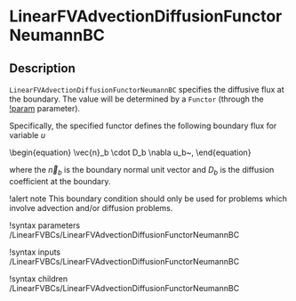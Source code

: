 # LinearFVAdvectionDiffusionFunctorNeumannBC

## Description

`LinearFVAdvectionDiffusionFunctorNeumannBC` specifies the diffusive flux at the boundary.
The value will be determined by a `Functor`
(through the [!param](/LinearFVBCs/LinearFVAdvectionDiffusionFunctorNeumannBC/functor) parameter).

Specifically, the specified functor defines the following boundary flux for variable $u$

\begin{equation}
\vec{n}_b \cdot D_b \nabla u_b~,
\end{equation}

where the $\vec{n}_b$ is the boundary normal unit vector and $D_b$ is the diffusion coefficient at the boundary.

!alert note
This boundary condition should only be used for problems which involve advection and/or diffusion
problems.

!syntax parameters /LinearFVBCs/LinearFVAdvectionDiffusionFunctorNeumannBC

!syntax inputs /LinearFVBCs/LinearFVAdvectionDiffusionFunctorNeumannBC

!syntax children /LinearFVBCs/LinearFVAdvectionDiffusionFunctorNeumannBC
